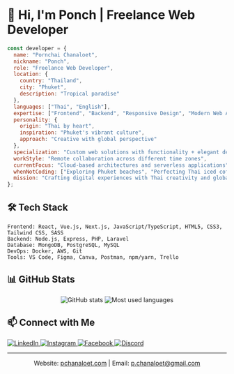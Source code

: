 # 👋 Hi, I'm Ponch | Freelance Web Developer

```javascript
const developer = {
  name: "Pornchai Chanaloet",
  nickname: "Ponch",
  role: "Freelance Web Developer",
  location: {
    country: "Thailand",
    city: "Phuket",
    description: "Tropical paradise"
  },
  languages: ["Thai", "English"],
  expertise: ["Frontend", "Backend", "Responsive Design", "Modern Web Apps"],
  personality: {
    origin: "Thai by heart",
    inspiration: "Phuket's vibrant culture",
    approach: "Creative with global perspective"
  },
  specialization: "Custom web solutions with functionality + elegant design",
  workStyle: "Remote collaboration across different time zones",
  currentFocus: "Cloud-based architectures and serverless applications",
  whenNotCoding: ["Exploring Phuket beaches", "Perfecting Thai iced coffee recipe"],
  mission: "Crafting digital experiences with Thai creativity and global standards"
};
```

## 🛠️ Tech Stack
```
Frontend: React, Vue.js, Next.js, JavaScript/TypeScript, HTML5, CSS3, Tailwind CSS, SASS
Backend: Node.js, Express, PHP, Laravel
Database: MongoDB, PostgreSQL, MySQL
DevOps: Docker, AWS, Git
Tools: VS Code, Figma, Canva, Postman, npm/yarn, Trello
```

## 📊 GitHub Stats
<div align="center">
  <img src="https://github-readme-stats.vercel.app/api?username=PonchHKT&show_icons=true&theme=tokyonight" alt="GitHub stats">
  <img src="https://github-readme-stats.vercel.app/api/top-langs/?username=PonchHKT&layout=compact&theme=tokyonight" alt="Most used languages">
</div>

## 📫 Connect with Me

<p align="left">
  <a href="https://www.linkedin.com/in/pornchai-chanaloet-575a631bb/">
    <img src="https://img.shields.io/badge/LinkedIn-0077B5?style=for-the-badge&logo=linkedin&logoColor=white" alt="LinkedIn"/>
  </a>
  <a href="https://instagram.com/ponchhkt">
    <img src="https://img.shields.io/badge/Instagram-E4405F?style=for-the-badge&logo=instagram&logoColor=white" alt="Instagram"/>
  </a>
  <a href="https://www.facebook.com/poncho.chanaloet/">
    <img src="https://img.shields.io/badge/Facebook-1877F2?style=for-the-badge&logo=facebook&logoColor=white" alt="Facebook"/>
  </a>
  <a href="https://discord.gg/user/Ponch#5027">
    <img src="https://img.shields.io/badge/Discord-7289DA?style=for-the-badge&logo=discord&logoColor=white" alt="Discord"/>
  </a>
</p>

---

<div align="center">
  <p>Website: <a href="https://pchanaloet.com">pchanaloet.com</a> | Email: <a href="mailto:p.chanaloet@gmail.com">p.chanaloet@gmail.com</a></p>
</div>
